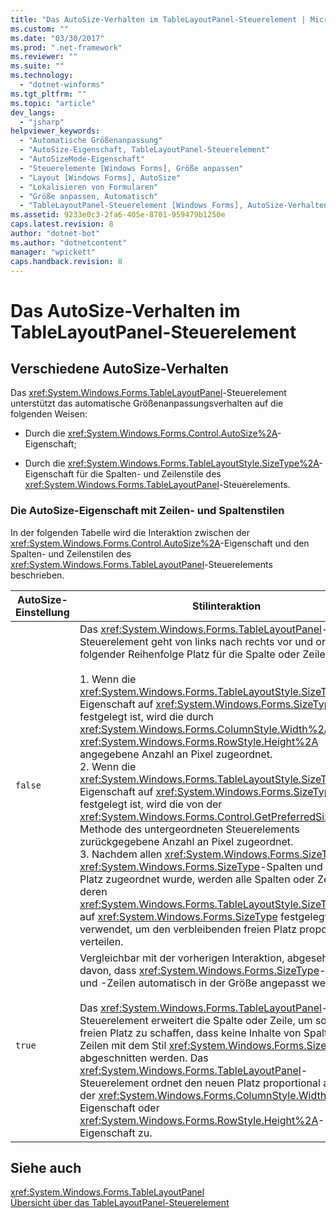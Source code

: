 ```yaml
---
title: "Das AutoSize-Verhalten im TableLayoutPanel-Steuerelement | Microsoft Docs"
ms.custom: ""
ms.date: "03/30/2017"
ms.prod: ".net-framework"
ms.reviewer: ""
ms.suite: ""
ms.technology: 
  - "dotnet-winforms"
ms.tgt_pltfrm: ""
ms.topic: "article"
dev_langs: 
  - "jsharp"
helpviewer_keywords: 
  - "Automatische Größenanpassung"
  - "AutoSize-Eigenschaft, TableLayoutPanel-Steuerelement"
  - "AutoSizeMode-Eigenschaft"
  - "Steuerelemente [Windows Forms], Größe anpassen"
  - "Layout [Windows Forms], AutoSize"
  - "Lokalisieren von Formularen"
  - "Größe anpassen, Automatisch"
  - "TableLayoutPanel-Steuerelement [Windows Forms], AutoSize-Verhalten"
ms.assetid: 9233e0c3-2fa6-405e-8701-959479b1250e
caps.latest.revision: 8
author: "dotnet-bot"
ms.author: "dotnetcontent"
manager: "wpickett"
caps.handback.revision: 8
---
```

# Das AutoSize-Verhalten im TableLayoutPanel-Steuerelement
## Verschiedene AutoSize\-Verhalten  
 Das <xref:System.Windows.Forms.TableLayoutPanel>\-Steuerelement unterstützt das automatische Größenanpassungsverhalten auf die folgenden Weisen:  
  
-   Durch die <xref:System.Windows.Forms.Control.AutoSize%2A>\-Eigenschaft;  
  
-   Durch die <xref:System.Windows.Forms.TableLayoutStyle.SizeType%2A>\-Eigenschaft für die Spalten\- und Zeilenstile des <xref:System.Windows.Forms.TableLayoutPanel>\-Steuerelements.  
  
### Die AutoSize\-Eigenschaft mit Zeilen\- und Spaltenstilen  
 In der folgenden Tabelle wird die Interaktion zwischen der <xref:System.Windows.Forms.Control.AutoSize%2A>\-Eigenschaft und den Spalten\- und Zeilenstilen des <xref:System.Windows.Forms.TableLayoutPanel>\-Steuerelements beschrieben.  
  
|AutoSize\-Einstellung|Stilinteraktion|  
|---------------------------|---------------------|  
|`false`|Das <xref:System.Windows.Forms.TableLayoutPanel>\-Steuerelement geht von links nach rechts vor und ordnet in folgender Reihenfolge Platz für die Spalte oder Zeile zu.<br /><br /> 1.  Wenn die <xref:System.Windows.Forms.TableLayoutStyle.SizeType%2A>\-Eigenschaft auf <xref:System.Windows.Forms.SizeType> festgelegt ist, wird die durch <xref:System.Windows.Forms.ColumnStyle.Width%2A> oder <xref:System.Windows.Forms.RowStyle.Height%2A> angegebene Anzahl an Pixel zugeordnet.<br />2.  Wenn die <xref:System.Windows.Forms.TableLayoutStyle.SizeType%2A>\-Eigenschaft auf <xref:System.Windows.Forms.SizeType> festgelegt ist, wird die von der <xref:System.Windows.Forms.Control.GetPreferredSize%2A>\-Methode des untergeordneten Steuerelements zurückgegebene Anzahl an Pixel zugeordnet.<br />3.  Nachdem allen <xref:System.Windows.Forms.SizeType>\- und <xref:System.Windows.Forms.SizeType>\-Spalten und \-Zeilen Platz zugeordnet wurde, werden alle Spalten oder Zeilen, deren <xref:System.Windows.Forms.TableLayoutStyle.SizeType%2A> auf <xref:System.Windows.Forms.SizeType> festgelegt ist, verwendet, um den verbleibenden freien Platz proportional zu verteilen.|  
|`true`|Vergleichbar mit der vorherigen Interaktion, abgesehen davon, dass <xref:System.Windows.Forms.SizeType>\-Spalten und \-Zeilen automatisch in der Größe angepasst werden.<br /><br /> Das <xref:System.Windows.Forms.TableLayoutPanel>\-Steuerelement erweitert die Spalte oder Zeile, um so viel freien Platz zu schaffen, dass keine Inhalte von Spalten oder Zeilen mit dem Stil <xref:System.Windows.Forms.SizeType> abgeschnitten werden.  Das <xref:System.Windows.Forms.TableLayoutPanel>\-Steuerelement ordnet den neuen Platz proportional anhand der <xref:System.Windows.Forms.ColumnStyle.Width%2A>\-Eigenschaft oder <xref:System.Windows.Forms.RowStyle.Height%2A>\-Eigenschaft zu.|  
  
## Siehe auch  
 <xref:System.Windows.Forms.TableLayoutPanel>   
 [Übersicht über das TableLayoutPanel\-Steuerelement](../../../../docs/framework/winforms/controls/tablelayoutpanel-control-overview.md)